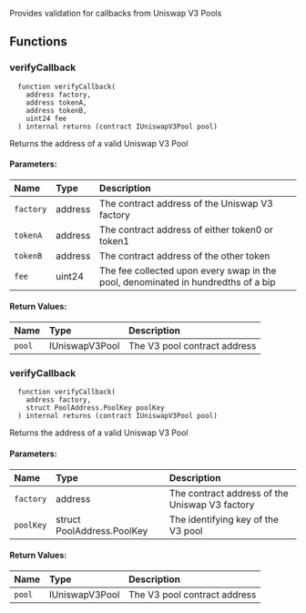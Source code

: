 Provides validation for callbacks from Uniswap V3 Pools


## Functions
### verifyCallback
```solidity
  function verifyCallback(
    address factory,
    address tokenA,
    address tokenB,
    uint24 fee
  ) internal returns (contract IUniswapV3Pool pool)
```
Returns the address of a valid Uniswap V3 Pool


#### Parameters:
| Name | Type | Description                                                          |
| :--- | :--- | :------------------------------------------------------------------- |
|`factory` | address | The contract address of the Uniswap V3 factory
|`tokenA` | address | The contract address of either token0 or token1
|`tokenB` | address | The contract address of the other token
|`fee` | uint24 | The fee collected upon every swap in the pool, denominated in hundredths of a bip

#### Return Values:
| Name                           | Type          | Description                                                                  |
| :----------------------------- | :------------ | :--------------------------------------------------------------------------- |
|`pool`| IUniswapV3Pool | The V3 pool contract address
### verifyCallback
```solidity
  function verifyCallback(
    address factory,
    struct PoolAddress.PoolKey poolKey
  ) internal returns (contract IUniswapV3Pool pool)
```
Returns the address of a valid Uniswap V3 Pool


#### Parameters:
| Name | Type | Description                                                          |
| :--- | :--- | :------------------------------------------------------------------- |
|`factory` | address | The contract address of the Uniswap V3 factory
|`poolKey` | struct PoolAddress.PoolKey | The identifying key of the V3 pool

#### Return Values:
| Name                           | Type          | Description                                                                  |
| :----------------------------- | :------------ | :--------------------------------------------------------------------------- |
|`pool`| IUniswapV3Pool | The V3 pool contract address
